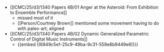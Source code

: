 - [[ICMC/25/d3/1340 Papers 4B/01 Anger at the Asteroid: From Exhibition to Ensemble Performance]]
	- missed most of it
	- [[Person/Courtney Brown]] mentioned some movement having to do with paleo-art; aligned
- [[ICMC/25/d3/1340 Papers 4B/02 Dynamic Generalized Parametric Control of Digital Music Instruments]]
	- {{embed ((6849c5e1-25c9-49ba-9c31-559e8b9449e6))}}